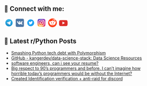 ## 🔎 Connect with me:
[<img src="https://github.com/bullbesh/bullbesh/blob/main/images/Telegram.png" width="32" height="32" />](https://t.me/bullbesh)
[<img src="https://github.com/bullbesh/bullbesh/blob/main/images/VK.png" width="32" height="32" />](https://vk.com/bullbesh)
[<img src="https://github.com/bullbesh/bullbesh/blob/main/images/Twitter.png" width="32" height="32" />](https://twitter.com/bullbesh1)
[<img src="https://github.com/bullbesh/bullbesh/blob/main/images/Instagram.png" width="32" height="32" />](https://www.instagram.com/bullbesh)
[<img src="https://github.com/bullbesh/bullbesh/blob/main/images/Reddit.png" width="32" height="32" />](https://www.reddit.com/user/bullbesh)
[<img src="https://github.com/bullbesh/bullbesh/blob/main/images/YouTube.png" width="32" height="32" />](https://www.youtube.com/channel/UCtfjRs6uzgq5mfm8S06WTcg)

## 📕 Latest r/Python Posts
<!-- BLOG-POST-LIST:START -->
- [Smashing Python tech debt with Polymorphism](https://www.reddit.com/r/Python/comments/wh5az8/smashing_python_tech_debt_with_polymorphism/)
- [GitHub - kangerdev/data-science-stack: Data Science Resources](https://www.reddit.com/r/Python/comments/wh56vw/github_kangerdevdatasciencestack_data_science/)
- [software engineers, can i see your resume?](https://www.reddit.com/r/Python/comments/wh4xy1/software_engineers_can_i_see_your_resume/)
- [Big respect to 90’s programmers and before. I can’t imagine how horrible today’s programmers would be without the Internet?](https://www.reddit.com/r/Python/comments/wh1p73/big_respect_to_90s_programmers_and_before_i_cant/)
- [Created Identification verification + anti-raid for discord](https://www.reddit.com/r/Python/comments/wh1b9q/created_identification_verification_antiraid_for/)
<!-- BLOG-POST-LIST:END -->
